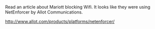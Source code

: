 
<!--
-->

Read an article about Mariott blocking Wifi.
It looks like they were using NetEnforcer by Allot Communications.

http://www.allot.com/products/platforms/netenforcer/

<!-- vim: set autoindent expandtab sw=4 syntax=markdown: -->
